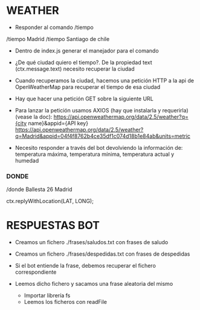 # WEATHER

- Responder al comando /tiempo

/tiempo Madrid
/tiempo Santiago de chile

- Dentro de index.js generar el manejador para el comando
- ¿De qué ciudad quiero el tiempo?. De la propiedad text (ctx.message.text) necesito recuperar la ciudad

- Cuando recuperamos la ciudad, hacemos una petición HTTP a la api de OpenWeatherMap para recuperar el tiempo de esa ciudad

- Hay que hacer una petición GET sobre la siguiente URL
- Para lanzar la petición usamos AXIOS (hay que instalarla y requerirla) (vease la doc):
https://api.openweathermap.org/data/2.5/weather?q={city name}&appid={API key}
https://api.openweathermap.org/data/2.5/weather?q=Madrid&appid=04f4f8762b4ce35df1c074d18b1e84ab&units=metric

- Necesito responder a través del bot devolviendo la información de: temperatura máxima, temperatura mínima, temperatura actual y humedad

### DONDE

/donde Ballesta 26 Madrid

ctx.replyWithLocation(LAT, LONG);


# RESPUESTAS BOT

- Creamos un fichero ./frases/saludos.txt con frases de saludo
- Creamos un fichero ./frases/despedidas.txt con frases de despedidas

- Si el bot entiende la frase, debemos recuperar el fichero correspondiente
- Leemos dicho fichero y sacamos una frase aleatoria del mismo
    - Importar librería fs
    - Leemos los ficheros con readFile